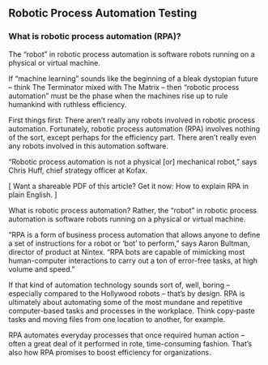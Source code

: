## Robotic Process Automation Testing 

### What is robotic process automation (RPA)?
 The “robot” in robotic process automation is software robots running on a physical or virtual machine.

If “machine learning” sounds like the beginning of a bleak dystopian future – think The Terminator mixed with The Matrix – then “robotic process automation” must be the phase when the machines rise up to rule humankind with ruthless efficiency.

First things first: There aren’t really any robots involved in robotic process automation.
Fortunately, robotic process automation (RPA) involves nothing of the sort, except perhaps for the efficiency part. There aren’t really even any robots involved in this automation software.

“Robotic process automation is not a physical [or] mechanical robot,” says Chris Huff, chief strategy officer at Kofax.

[ Want a shareable PDF of this article? Get it now: How to explain RPA in plain English. ]

What is robotic process automation?
Rather, the “robot” in robotic process automation is software robots running on a physical or virtual machine.

“RPA is a form of business process automation that allows anyone to define a set of instructions for a robot or ‘bot’ to perform,” says Aaron Bultman, director of product at Nintex. “RPA bots are capable of mimicking most human-computer interactions to carry out a ton of error-free tasks, at high volume and speed.”

If that kind of automation technology sounds sort of, well, boring – especially compared to the Hollywood robots – that’s by design. RPA is ultimately about automating some of the most mundane and repetitive computer-based tasks and processes in the workplace. Think copy-paste tasks and moving files from one location to another, for example.

RPA automates everyday processes that once required human action – often a great deal of it performed in rote, time-consuming fashion. That’s also how RPA promises to boost efficiency for organizations.
